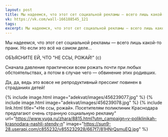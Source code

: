 ```yaml
---
layout: post
title: Мы надеемся, что этот сет социальной рекламы — всего лишь какой-то пранк
vk: https://vk.com/wall-166188545_121
tags: 
excerpt: Мы надеемся, что этот сет социальной рекламы — всего лишь какой-то пранк. Но если это всё на самом деле...
---
```

Мы надеемся, что этот сет социальной рекламы — всего лишь какой-то пранк. Но если это всё на самом деле...

ОБЪЯСНИТЕ ЕЙ, ЧТО "НЕ ССЫ, РОЖАЙ!" (с)

Сначала давление практически всем рожать почти при любых обстоятельствах, а потом в случае чего — обвинение этих родивших.

Да, да, ведь это вовсе не репродуктивный прессинг повинен в страданиях детей!

{% include image.html image="adekvat/images/456239077.jpg" %}
{% include image.html image="adekvat/images/456239078.jpg" %}
{% include link.html title="«Не ссы, рожай». Посетителям поликлиник Краснодара предлагают очень странную социальную рекламу" url="https://www.yuga.ru/zhara/8815.html?utm_campaign=v-poliklinikah-krasnodara-nashli-stendy-n" image="https://sun9-28.userapi.com/c855232/v855232928/667f7/81HNrQsmuEQ.jpg" %}